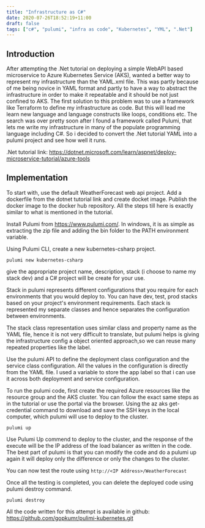 ```yaml
---
title: "Infrastructure as C#"
date: 2020-07-26T18:52:19+11:00
draft: false
tags: ["c#", "pulumi", "infra as code", "Kubernetes", "YML", ".Net"]
---
```


## Introduction
After attempting the .Net tutorial on deploying a simple WebAPI based microservice to Azure Kubernetes Service (AKS), wanted a better way to represent my infrastructure than the YAML.xml file. This was partly because of me being novice in YAML format and partly to have a way to abstract the infrastructure in order to make it repeatable and it should be not just confined to AKS. 
The first solution to this problem was to use a framework like Terraform to define my infrastructure as code. But this will lead me learn new language and language constructs like loops, conditions etc. 
The search was over pretty soon after I found a framework called Pulumi, that lets me write my infrastructure in many of the populate programming language including C#. So i decided to convert the .Net tutorial YAML into a pulumi project and see how well it runs.

.Net tutorial link: https://dotnet.microsoft.com/learn/aspnet/deploy-microservice-tutorial/azure-tools

## Implementation
To start with, use the default WeatherForecast web api project. Add a dockerfile from the dotnet tutorial link and create docket image. Publish the docker image to the docker hub repository. All the steps till here is exactly similar to what is mentioned in the tutorial.

Install Pulumi from https://www.pulumi.com/. In windows, it is as simple as extracting the zip file and adding the bin folder to the PATH environment variable.

Using Pulumi CLI, create a new kubernetes-csharp project.

```
pulumi new kubernetes-csharp
```

give the appropriate project name, description, stack (i choose to name my stack dev) and a C# project will be create for your use.

Stack in pulumi represents different configurations that you require for each environments that you would deploy to. You can have dev, test, prod stacks based on your project's environment requirements. Each stack is represented my separate classes and hence separates the configuration between environments.

The stack class representation uses similar class and property name as the YAML file, hence it is not very difficult to translate, but pulumi helps is giving the infrastructure config a object oriented approach,so we can reuse many repeated properties like the label.

Use the pulumi API to define the deployment class configuration and the service class configuration. All the values in the configuration is directly from the YAML file. I used a variable to store the app label so that i can use it across both deployment and service configuration. 

To run the pulumi code, first create the required Azure resources like the resource group and the AKS cluster. You can follow the exact same steps as in the tutorial or use the portal via the browser. Using the az aks get-credential command to download and save the SSH keys in the local computer, which pulumi will use to deploy to the cluster.

```
pulumi up 
```

Use Pulumi Up commend to deploy to the cluster, and the response of the execute will be the IP address of the load balancer as written in the code. The best part of pulumi is that you can modify the code and do a pulumi up again it will deploy only the difference or only the changes to the cluster.

You can now test the route using ```http://<IP Address>/WeatherForecast```

Once all the testing is completed, you can delete the deployed code using pulumi destroy command.

```
pulumi destroy
```

All the code written for this attempt is available in github: https://github.com/gopkumr/pulimi-kubernetes.git

